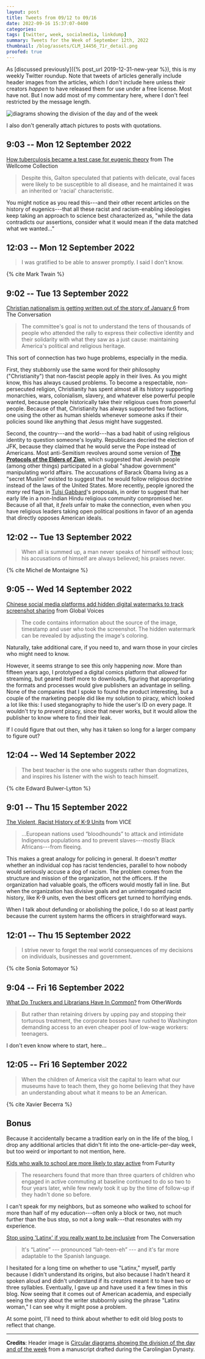 ```yaml
---
layout: post
title: Tweets from 09/12 to 09/16
date: 2022-09-16 15:37:07-0400
categories:
tags: [twitter, week, socialmedia, linkdump]
summary: Tweets for the Week of September 12th, 2022
thumbnail: /blog/assets/CLM_14456_71r_detail.png
proofed: true
---
```


As [discussed previously]({% post_url 2019-12-31-new-year %}), this is my weekly Twitter roundup.  Note that tweets of articles generally include header images from the articles, which I don't include here unless their creators *happen* to have released them for use under a free license.  Most have not.  But I now add most of my commentary here, where I don't feel restricted by the message length.

![diagrams showing the division of the day and of the week](/blog/assets/CLM_14456_71r_detail.png "diagrams showing the division of the day and of the week")

I also don't generally attach pictures to posts with quotations.

## 9:03 -- Mon 12 September 2022

[<i class="fab fa-twitter-square"></i>](https://twitter.com/jcolag/status/1569310609279111168) [How tuberculosis became a test case for eugenic theory](https://wellcomecollection.org/articles/YxDGxBEAACAAdakm) from The Wellcome Collection

 > Despite this, Galton speculated that patients with delicate, oval faces were likely to be susceptible to all disease, and he maintained it was an inherited or 'racial' characteristic.

You might notice as you read this---and their other recent articles on the history of eugenics---that all these racist and racism-enabling ideologies keep taking an approach to science best characterized as, "while the data contradicts our assertions, consider what it would mean if the data matched what we wanted..."

## 12:03 -- Mon 12 September 2022

[<i class="fab fa-twitter-square"></i>](https://twitter.com/jcolag/status/1569355908039249922)

 > I was gratified to be able to answer promptly. I said I don't know.

{% cite Mark Twain %}

## 9:02 -- Tue 13 September 2022

[<i class="fab fa-twitter-square"></i>](https://twitter.com/jcolag/status/1569672745738272768) [Christian nationalism is getting written out of the story of January 6](https://theconversation.com/christian-nationalism-is-getting-written-out-of-the-story-of-january-6-189440) from The Conversation

 > The committee's goal is not to understand the tens of thousands of people who attended the rally to express their collective identity and their solidarity with what they saw as a just cause: maintaining America's political and religious heritage.

This sort of connection has two huge problems, especially in the media.

First, they stubbornly use the same word for their philosophy ("Christianity") that non-fascist people apply in their lives.  As you might know, this has always caused problems.  To become a respectable, non-persecuted religion, Christianity has spent almost all its history supporting monarchies, wars, colonialism, slavery, and whatever else powerful people wanted, because people historically take their religious cues from powerful people.  Because of that, Christianity has always supported two factions, one using the other as human shields whenever someone asks if their policies sound like anything that Jesus might have suggested.

Second, the country---and the world---has a bad habit of using religious identity to question someone's loyalty.  Republicans decried the election of JFK, because they claimed that he would serve the Pope instead of Americans.  Most anti-Semitism revolves around some version of [**The Protocols of the Elders of Zion**](https://en.wikipedia.org/wiki/The_Protocols_of_the_Elders_of_Zion), which suggested that Jewish people (among other things) participated in a global "shadow government" manipulating world affairs.  The accusations of Barack Obama living as a "secret Muslim" existed to suggest that he would follow religious doctrine instead of the laws of the United States.  More recently, people ignored the *many* red flags in [Tulsi Gabbard](https://en.wikipedia.org/wiki/Tulsi_Gabbard)'s proposals, in order to suggest that her early life in a non-Indian Hindu religious community compromised her.  Because of all that, it *feels* unfair to make the connection, even when you have religious leaders taking open political positions in favor of an agenda that directly opposes American ideals.

## 12:02 -- Tue 13 September 2022

[<i class="fab fa-twitter-square"></i>](https://twitter.com/jcolag/status/1569718043839635456)

 > When all is summed up, a man never speaks of himself without loss; his accusations of himself are always believed; his praises never.

{% cite Michel de Montaigne %}

## 9:05 -- Wed 14 September 2022

[<i class="fab fa-twitter-square"></i>](https://twitter.com/jcolag/status/1570035888192569344) [Chinese social media platforms add hidden digital watermarks to track screenshot sharing](https://globalvoices.org/2022/09/07/chinese-social-media-platforms-add-hidden-digital-watermarks-to-track-screenshot-sharing/) from Global Voices

 > The code contains information about the source of the image, timestamp and user who took the screenshot. The hidden watermark can be revealed by adjusting the image's coloring.

Naturally, take additional care, if you need to, and warn those in your circles who might need to know.

However, it seems strange to see this only happening *now*.  More than fifteen years ago, I prototyped a digital comics platform that *allowed* for streaming, but geared itself more to downloads, figuring that appropriating the formats and processes would give publishers an advantage in selling.  None of the companies that I spoke to found the product interesting, but a couple of the marketing people did like my solution to piracy, which looked a lot like this:  I used steganography to hide the user's ID on every page.  It wouldn't try to *prevent* piracy, since that never works, but it would allow the publisher to know where to find their leak.

If I could figure that out then, why has it taken so long for a larger company to figure out?

## 12:04 -- Wed 14 September 2022

[<i class="fab fa-twitter-square"></i>](https://twitter.com/jcolag/status/1570080935067852800)

 > The best teacher is the one who suggests rather than dogmatizes, and inspires his listener with the wish to teach himself.

{% cite Edward Bulwer-Lytton %}

## 9:01 -- Thu 15 September 2022

[<i class="fab fa-twitter-square"></i>](https://twitter.com/jcolag/status/1570397269559476232) [The Violent, Racist History of K-9 Units](https://www.vice.com/en/article/g5vjjb/k9-unit-history) from VICE

 > ...European nations used “bloodhounds” to attack and intimidate Indigenous populations and to prevent slaves---mostly Black Africans---from fleeing.

This makes a great analogy for policing in general.  It doesn't *matter* whether an individual cop has racist tendencies, parallel to how nobody would seriously accuse a dog of racism.  The problem comes from the structure and mission of the organization, not the officers.  If the organization had valuable goals, the officers would mostly fall in line.  But when the organization has divisive goals and an uninterrogated racist history, like K-9 units, even the best officers get turned to horrifying ends.

When I talk about defunding or abolishing the police, I do so at least partly because the current system harms the officers in straightforward ways.

## 12:01 -- Thu 15 September 2022

[<i class="fab fa-twitter-square"></i>](https://twitter.com/jcolag/status/1570442568667729922)

 > I strive never to forget the real world consequences of my decisions on individuals, businesses and government.

{% cite Sonia Sotomayor %}

## 9:04 -- Fri 16 September 2022

[<i class="fab fa-twitter-square"></i>](https://twitter.com/jcolag/status/1570760412391362560) [What Do Truckers and Librarians Have In Common?](https://otherwords.org/what-do-truckers-and-librarians-have-in-common/) from OtherWords

 > But rather than retaining drivers by upping pay and stopping their torturous treatment, the corporate bosses have rushed to Washington demanding access to an even cheaper pool of low-wage workers: teenagers.

I don't even know where to start, here...

## 12:05 -- Fri 16 September 2022

[<i class="fab fa-twitter-square"></i>](https://twitter.com/jcolag/status/1570805962792910850)

 > When the children of America visit the capital to learn what our museums have to teach them, they go home believing that they have an understanding about what it means to be an American.

{% cite Xavier Becerra %}

## Bonus

Because it accidentally became a tradition early on in the life of the blog, I drop any additional articles that didn't fit into the one-article-per-day week, but too weird or important to not mention, here.

<i class="fas fa-square"></i> [Kids who walk to school are more likely to stay active](https://www.futurity.org/childrens-health-exercise-active-commuting-2795292/) from Futurity

 > The researchers found that more than three quarters of children who engaged in active commuting at baseline continued to do so two to four years later, while few newly took it up by the time of follow-up if they hadn't done so before.

I can't speak for my neighbors, but as someone who walked to school for more than half of my education---often only a block or two, not much further than the bus stop, so not a *long* walk---that resonates with my experience.

<i class="fas fa-square"></i> [Stop using 'Latinx' if you really want to be inclusive](https://theconversation.com/stop-using-latinx-if-you-really-want-to-be-inclusive-189358) from The Conversation

 > It's “Latine” --- pronounced “lah-teen-eh” --- and it's far more adaptable to the Spanish language.

I hesitated for a long time on whether to use "Latinx," myself, partly because I didn't understand its origins, but also because I hadn't heard it spoken aloud and didn't understand if its creators meant it to have two or three syllables.  Eventually, I gave up and have used it a few times in this blog.  Now seeing that it comes out of American academia, and especially seeing the story about the writer stubbornly using the phrase "Latinx woman," I can see why it might pose a problem.

At some point, I'll need to think about whether to edit old blog posts to reflect that change.

* * *

**Credits**:  Header image is [Circular diagrams showing the division of the day and of the week](https://commons.wikimedia.org/wiki/File:CLM_14456_71r_detail.jpg) from a manuscript drafted during the Carolingian Dynasty.
